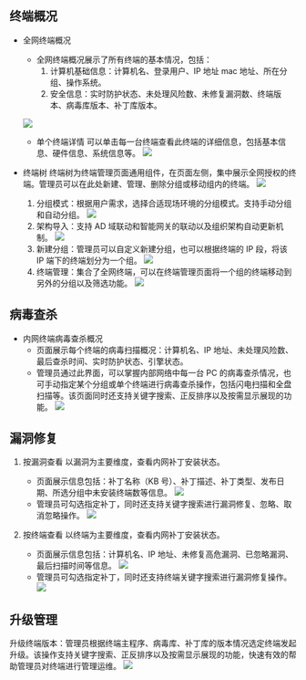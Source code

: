 ## 终端概况
- 全网终端概况
   - 全网终端概况展示了所有终端的基本情况，包括：
      1. 计算机基础信息：计算机名、登录用户、IP 地址 mac 地址、所在分组、操作系统。
      2. 安全信息：实时防护状态、未处理风险数、未修复漏洞数、终端版本、病毒库版本、补丁库版本。
 
   ![](https://main.qcloudimg.com/raw/cad41f4eaf62117301876b37045be5fa.png)

   - 单个终端详情
可以单击每一台终端查看此终端的详细信息，包括基本信息、硬件信息、系统信息等。
![](https://main.qcloudimg.com/raw/38d59bcf2a8af642df03da1982fa23db.png)

- 终端树
终端树为终端管理页面通用组件，在页面左侧，集中展示全网授权的终端。管理员可以在此处新建、管理、删除分组或移动组内的终端。
![](https://main.qcloudimg.com/raw/b4cecf4825ff1c54acf414bee8ad9e10.jpg)
   1. 分组模式：根据用户需求，选择合适现场环境的分组模式。支持手动分组和自动分组。
![](https://main.qcloudimg.com/raw/d2253ed02195da2ffc2102e3cef450a7.png)
   2. 架构导入：支持 AD 域联动和智能网关的联动以及组织架构自动更新机制。
![](https://main.qcloudimg.com/raw/b775ed8a8e09b9ea152d055d44f6f55c.jpg)
   3. 新建分组：管理员可以自定义新建分组，也可以根据终端的 IP 段，将该 IP 端下的终端划分为一个组。
![](https://main.qcloudimg.com/raw/622f000467b51c67774da67eae25425b.jpg)
   4. 终端管理：集合了全网终端，可以在终端管理页面将一个组的终端移动到另外的分组以及筛选功能。
![](https://main.qcloudimg.com/raw/6e056c007b361d89abce33c9c33b5e8c.jpg)

## 病毒查杀
- 内网终端病毒查杀概况
   - 页面展示每个终端的病毒扫描概况：计算机名、IP 地址、未处理风险数、最后查杀时间、实时防护状态、引擎状态。
   - 管理员通过此界面，可以掌握内部网络中每一台 PC 的病毒查杀情况，也可手动指定某个分组或单个终端进行病毒查杀操作，包括闪电扫描和全盘扫描等。该页面同时还支持关键字搜索、正反排序以及按需显示展现的功能。
![](https://main.qcloudimg.com/raw/7cd438c35e95401fba016572265434f8.png)

## 漏洞修复
1. 按漏洞查看
以漏洞为主要维度，查看内网补丁安装状态。
   - 页面展示信息包括：补丁名称（KB 号）、补丁描述、补丁类型、发布日期、所选分组中未安装终端数等信息。
![](https://main.qcloudimg.com/raw/144afe1ca640c77b7b713379d0914381.png) 
   - 管理员可勾选指定补丁，同时还支持关键字搜索进行漏洞修复、忽略、取消忽略操作。
![](https://main.qcloudimg.com/raw/9fe33aeb6f62345eb1bcf42d4bc83c82.png)

2. 按终端查看
以终端为主要维度，查看内网补丁安装状态。
   - 页面展示信息包括：计算机名、IP 地址、未修复高危漏洞、已忽略漏洞、最后扫描时间等信息。
![](https://main.qcloudimg.com/raw/f7a8fda8fe50c3a28286e3e3015f6802.png)
   - 管理员可勾选指定补丁，同时还支持终端关键字搜索进行漏洞修复操作。
![](https://main.qcloudimg.com/raw/927ff8f6e86768b1b0c6fbdbe85843c3.png)

## 升级管理
升级终端版本：管理员根据终端主程序、病毒库、补丁库的版本情况选定终端发起升级。该操作支持关键字搜索、正反排序以及按需显示展现的功能，快速有效的帮助管理员对终端进行管理运维。
![](https://main.qcloudimg.com/raw/fbb5906feebafccb5656fcc6a77bbcde.png)
